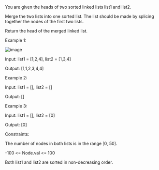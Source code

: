 You are given the heads of two sorted linked lists list1 and list2.

Merge the two lists into one sorted list. The list should be made by splicing together the nodes of the first two lists.

Return the head of the merged linked list.

 

Example 1:

![image](https://github.com/clintonjules/coding-practice/assets/13054455/6946ec26-19e3-480a-bf07-0027b94cd43b)


Input: list1 = [1,2,4], list2 = [1,3,4]

Output: [1,1,2,3,4,4]



Example 2:

Input: list1 = [], list2 = []

Output: []



Example 3:

Input: list1 = [], list2 = [0]

Output: [0]
 

Constraints:

The number of nodes in both lists is in the range [0, 50].

-100 <= Node.val <= 100

Both list1 and list2 are sorted in non-decreasing order.
